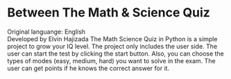 # Between The Math & Science Quiz
Original languange: English\
Developed by Elvin Hajizada
The Math Science Quiz in Python is a simple project to grow your IQ level. The project only includes the user side. The user can start the test by clicking the start button. Also, you can choose the types of modes (easy, medium, hard) you want to solve in the exam. The user can get points if he knows the correct answer for it.
